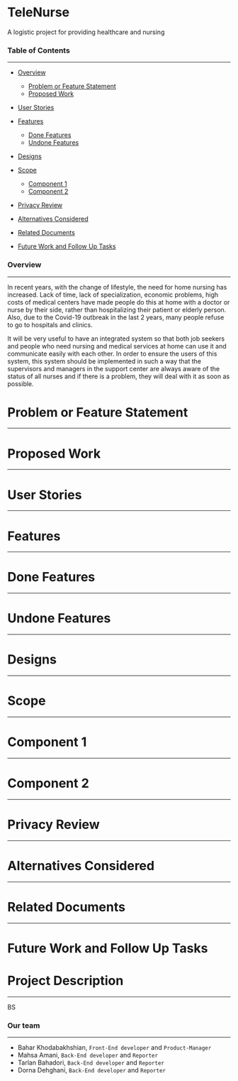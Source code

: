 # TeleNurse

A logistic project for providing healthcare and nursing


### Table of Contents

---

-  [Overview](#overview)

    - [Problem or Feature Statement](#problem-or-feature-statement)
    - [Proposed Work](#proposed-work)
- [User Stories](#user-stories)
- [Features](#features)
    - [Done Features](#done-features)
    - [Undone Features](#undone-features)
- [Designs](#designs)
- [Scope](#scope)
    - [Component 1](#component-1)
    - [Component 2](#component-2)
- [Privacy Review](#privacy-review)
- [Alternatives Considered](#alternatives-considered)
- [Related Documents](#related-documents)
- [Future Work and Follow Up Tasks](#future-work-and-follow-up-tasks)


### Overview

---

In recent years, with the change of lifestyle, the need for home nursing has increased. Lack of time, lack of specialization, economic problems, high costs of medical centers have made people do this at home with a doctor or nurse by their side, rather than hospitalizing their patient or elderly person. Also, due to the Covid-19 outbreak in the last 2 years, many people refuse to go to hospitals and clinics.

It will be very useful to have an integrated system so that both job seekers and people who need nursing and medical services at home can use it and communicate easily with each other. In order to ensure the users of this system, this system should be implemented in such a way that the supervisors and managers in the support center are always aware of the status of all nurses and if there is a problem, they will deal with it as soon as possible.

# Problem or Feature Statement
---

# Proposed Work
---

# User Stories
---

# Features 
---

# Done Features
---

# Undone Features
---

# Designs
---

# Scope
---

# Component 1
---

# Component 2
---

# Privacy Review
---

# Alternatives Considered
---

# Related Documents
---

# Future Work and Follow Up Tasks

# Project Description
---
BS

### Our team

---

* Bahar Khodabakhshian, `Front-End developer` and `Product-Manager`
* Mahsa Amani, `Back-End developer` and `Reporter`
* Tarlan Bahadori, `Back-End developer` and `Reporter`
* Dorna Dehghani, `Back-End developer` and `Reporter`

